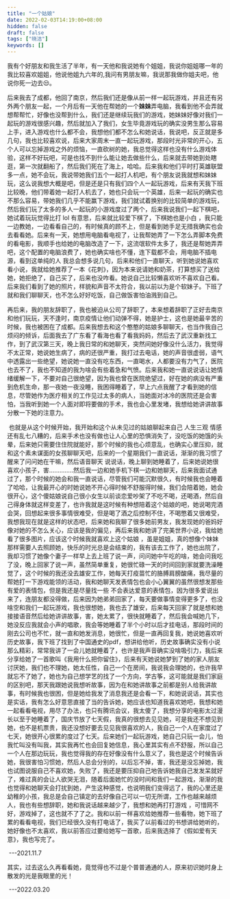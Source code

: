 ```yaml
---
title: "一个姑娘"
date: 2022-02-03T14:19:00+08:00
hidden: false
draft: false
tags: ["晓洁"]
keywords: []
---
```


​		我有个好朋友和我生活了半年，有一天他和我说她有个姐姐，我说你姐姐哪一年的我比较喜欢姐姐，他说他姐九六年的,我问有男朋友嘛，我说那我做你姐夫吧，他说你死一边去😒。

​         后来我去了成都，他回了南京，然后我们还是像从前一样一起玩游戏，并且还有另外两个朋友一起，一个月后有一天他在帮她的一个**妹妹**弄电脑，我看到他不会弄就想帮帮忙，好像也没帮到什么，我们还是继续玩我们的游戏，她妹妹好像对我们一起玩的游戏很感兴趣，然后就加入了我们，女生毕竟游戏玩的确实没男生那么容易上手，进入游戏也什么都不会，我想他们都不怎么和她说话，我说吧，反正就是多几句，我也比较喜欢说，后来大家周末一直一起玩游戏，那段时光非常的开心，五个人可以忘掉游戏之外的烦恼，一直砍树的她，我总觉得这样也没有什么游戏体验，这样不好玩吧，可是也找不到什么能让她去做些什么，后来就去带她到处瞎逛，第一次就翻船了，然后我们死在了海上，哈哈。后来我和他们平时打英雄联盟多一点，她不会玩，我说带她我们五个一起打人机吧，有个朋友说我就想和妹妹玩，这么说我想大概是吧，但是还是只有我们四个人一起玩游戏，后来有天我下班比较晚，他们带着她一起打人机去了，她也只会玩一个英雄，后来一起玩的确实也不那么容易，带她我们几乎不能赢下游戏，我们就试着换别的比较简单的游戏玩，然后我们玩了太多的多人一起玩的小游戏度过了两个，后来我说我们一起下棋吧，她试着玩玩觉得比打 lol 有意思，后来就比较爱下棋了，下棋她也是小白 ，我只能一边教她，一边看看自己的，有时候真的顾不上，但是看到她手足无措我确实也会去看看她。后来有一天，她想用电脑看电视了，让我帮她弄了一下怎么弄脚本免费的看电影，我顺手也给她的电脑改造了一下，这流氓软件太多了，我还是帮她弄弄吧，这个配置的电脑浪费了，她也确实啥也不懂，连下载都不会，用电脑不插电源，看到这单纯的人 我总会想多说几句，后来和他们一直聊天，听到她说她喜欢看小说，我就给她推荐了一本《花刺》，因为本来说请她和奶茶，打算想买了送给她，她拒绝了，自己买了，后来也没咋看。她说自己比较懒喜欢听不喜欢自己看。后来我们看到了她的照片，样貌和声音不太符合，我以前以为是个软妹子。下班了就和我们聊聊天，也不怎么好好吃饭，自己做饭害怕油溅到自己。

​        再后来，我的朋友辞职了，我也被迫从公司了辞职了，本来想着辞职了正好去南京和他们玩玩，天不逢时，南京疫情让他们动弹不得，她是护士，这也是她最辛苦的时候，我也被困在了成都。后来我想去和这个憨憨的姑娘多聊聊天，也当作我自己烦闷的倾诉，后面我去了广东看了看海也看了看我妈妈，然后去了武汉重新找工作，到了武汉第三天，晚上我日常的和她聊天，突然间她好像没什么活力，我觉得不太正常，她说她生病了，病的还很严重，我打过去电话，她的声音很虚弱，语气中透露出一些绝望，她说她一直没有吃东西，一直喝水，人都要没有力气了，医院也去不了，我也不知道的我为啥会有些着急和气愤。后来我和她一直说说话让她情绪缓解一下，不要对自己很绝望，因为我也曾在医院绝望过，好在她的病没有严重到危机生命，那一夜她一夜没睡，我困得睡着了，早上六点我醒了才看到她的信息，尽管她作为医疗相关的工作见过太多的病人，当她面对冰冷的医院还是会害怕，当我听到她一个人面对即将要做的手术，我也会心里发堵，我想给她讲讲故事分散一下她的注意力。

​        也就是从这个时候开始，我开始和这个从未见过的姑娘聊起来自己 人生三观 情感 还有乱七八糟的，后来手术也没有做也让人心里的恐惧消失了，没吃饭的她饿的头晕，后来她只需要住住院就能好，那个时候的我也心烦意乱，也确实心里压抑，就和这个素未谋面的女孩聊聊天吧，后来的一个星期我们一直说话，渐渐的我习惯了醒来了问问她在干嘛，然后语音聊天 说说话，晚上聊到她睡着了，后来她说她很喜欢小孩子，害..............然后我一边和她手机下棋一边和她聊天，后来我面试通过了，那个时候的她会和我一直说话，尽管我们可能沉默很久，有时候我也会睡着了哈哈，让我最开心的时她说她不开心得时候不舒服得时候，我们会陪着她，她会很开心，这个傻姑娘说自己很小女生以前谈恋爱吵架了不吃不喝，还喝酒，然后自己得身体就这样变差了，也许我就是这时候有种想陪着这个姑娘的吧，她说喝完酒会哭，回想起来很多事情很难受，但是喝了酒之后控制不住，不喝憋着又很难受，我想我现在就是这样的状态吧，后来她和我聊了很多她前男友，我发现她的爸妈好像对她的不怎么关心，应该是我的偏见，再后来我和她讲了完美世界小说，我给她看了很多图片，应该这个时候我就喜欢上这个姑娘 ，虽是姐姐，真的想像个妹妹那样需要人去照顾她，快乐的时光总是会结束的，我有该去工作了，她也出院了，我却习惯了她像个妻子一样早上去上班了说一声，问问她中午吃的啥，她会问我吃了没，晚上回家了说一声，虽然简单重复，她很忙碌一天的时间回到家就要洗澡睡觉了，这个时候的我还没去雄安工作，她每天打疫苗忙的胳膊肩膀酸痛，我尽量的帮她打一下游戏能领的活动，我和她聊天发表情包也会小心翼翼的虽然很想发那些有爱的表情包，但是我还是尽量找一些 不会表达爱意的表情包，因为很多爱说出来了，连朋友都没得做，后来因为她弟弟回家了，每天要做事情变得更多了，也没啥空和我们一起玩游戏，我也很想她，我也去了雄安，后来每天回家了就是想和她接接语音然后给她讲讲故事，害，她太累了，很快就睡着了，然后我会喊她几下，她没反应我就会小声的唱歌，我会等她睡着了半个小时以后才挂电话，那段时间的刚去公司也不忙，就一直和她发消息，她很忙，但是一直再回复我，她说她喜欢听历史故事，我下班了找到了中国通史的pdf，想讲给他听，历史故事确实没有小说那么精彩，常常我讲了一会儿她就睡着了，也许是我声音确实没啥吸引力，我后来分享给她了一首歌叫《我用什么把你留住》，后来有天她说她梦到了她的家人朋友讨厌她，我们也不理她，她太任性，自己一个在房间，我说我会理她的，也许我早就忘不了她了，她也为自己想学艺的找了一个方向，学古筝，这可能就是我们家庭的区别吧，那天我跟她说我想听故事，因为在和她讲故事之前都是别人给我讲故事，有时候我也很困，但是她给我发了消息我还是会看一下，和她说说话，其实也是实话，我有怎么好意思直接了当的告诉她，她应该也知道我喜欢她吧，我想和她一起看看电视，用尽了办法，也只有腾讯会议，我太傻了，我想分享的电影太过漫长以至于她睡着了，国庆节放了七天假，我真的很想去见见她，可是我还不想见到她，也不是机票贵，我还没想好要去见见我很喜欢的人，我自己一个人在家度过了七天，她很开心很累的度过了七天。后来她们一起玩游戏，她自己只玩一会儿，怕我忙叫没有叫我，其实我再忙也会回复她信息，我心里其实有点不舒服，所以自己一个人在那边玩玩，我也觉得我的存在好像没有什么意义了，我也是这个时候告诉她，我很害怕习惯她，然后人总会分别的，以后忘不掉，害，我还是没忘掉她，我也试图说服自己不喜欢她，失败了，我还是要压抑自己地告诉她我自己发发呆就好了，难过真的会让人欲哭无泪，随着后面她忙的没时间和我们一起游戏，渐渐的我也觉得和她聊天会打扰到她，产生这种感觉，也说明我们变得远了，我的心里还是幼稚的小孩，我总是会自己镇定的去好像自己可以一切无所谓，工作也越来越烦人，我也有些想辞职，她和我说话越来越少了，我想和她再打打游戏 ，可惜网不好，游戏掉了，这也就不了了之。我和以前一样喜欢给她推荐一些看物，她下班了累的看看电视，我们已经很久没有打电话了，我买了以前看过的书想讲给她听的，她好像也不太喜欢，我以前答应过要给她写一首歌，后来我选择了《假如爱有天意》，我也写完了。

​									---2021.11.7		         

其实，过去这么久再看看她，竟觉得也不过是个普普通通的人，原来初识她时身上散发的光是我眼里的光！

​									---2022.03.20	

